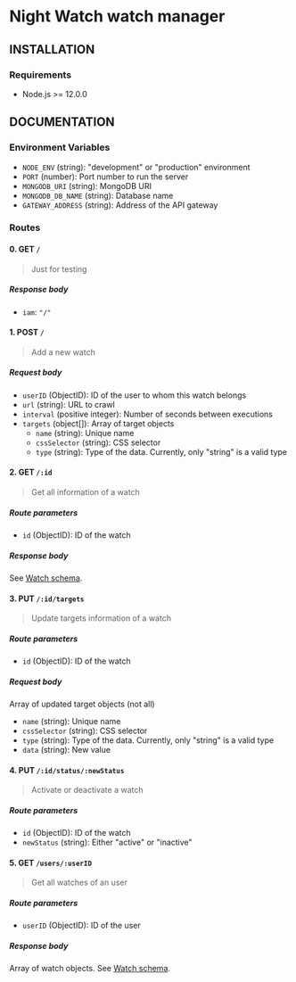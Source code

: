 # Night Watch watch manager

## INSTALLATION

### Requirements

- Node.js >= 12.0.0

## DOCUMENTATION

### Environment Variables

- `NODE_ENV` (string): "development" or "production" environment
- `PORT` (number): Port number to run the server
- `MONGODB_URI` (string): MongoDB URI
- `MONGODB_DB_NAME` (string): Database name
- `GATEWAY_ADDRESS` (string): Address of the API gateway

### Routes

#### 0. GET `/`

> Just for testing

##### Response body

- `iam`: `"/"`

#### 1. POST `/`

> Add a new watch

##### Request body

- `userID` (ObjectID): ID of the user to whom this watch belongs
- `url` (string): URL to crawl
- `interval` (positive integer): Number of seconds between executions
- `targets` (object[]): Array of target objects
  - `name` (string): Unique name
  - `cssSelector` (string): CSS selector
  - `type` (string): Type of the data. Currently, only "string" is a valid type

#### 2. GET `/:id`

> Get all information of a watch

##### Route parameters

- `id` (ObjectID): ID of the watch

##### Response body

See [Watch schema][0].

#### 3. PUT `/:id/targets`

> Update targets information of a watch

##### Route parameters

- `id` (ObjectID): ID of the watch

##### Request body

Array of updated target objects (not all)

- `name` (string): Unique name
- `cssSelector` (string): CSS selector
- `type` (string): Type of the data. Currently, only "string" is a valid type
- `data` (string): New value

#### 4. PUT `/:id/status/:newStatus`

> Activate or deactivate a watch

##### Route parameters

- `id` (ObjectID): ID of the watch
- `newStatus` (string): Either "active" or "inactive"

#### 5. GET `/users/:userID`

> Get all watches of an user

##### Route parameters

- `userID` (ObjectID): ID of the user

##### Response body

Array of watch objects. See [Watch schema][0].

[0]: https://github.com/night-watch-project/watch-manager/blob/master/src/models/watch.js
